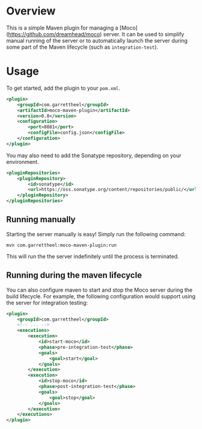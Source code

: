 Overview
=============

This is a simple Maven plugin for managing a [Moco] (https://github.com/dreamhead/moco) server. It can be used to simplify manual running of the server or to automatically launch the server during some part of the Maven lifecycle (such as `integration-test`).

Usage
=============

To get started, add the plugin to your `pom.xml`.

```xml
<plugin>
    <groupId>com.garrettheel</groupId>
    <artifactId>moco-maven-plugin</artifactId>
    <version>0.8</version>
    <configuration>
        <port>8081</port>
        <configFile>config.json</configFile>
    </configuration>
</plugin>
```

You may also need to add the Sonatype repository, depending on your environment.

```xml
<pluginRepositories>
    <pluginRepository>
        <id>sonatype</id>
        <url>https://oss.sonatype.org/content/repositories/public/</url>
    </pluginRepository>
</pluginRepositories>
```

## Running manually

Starting the server manually is easy! Simply run the following command:

```
mvn com.garrettheel:moco-maven-plugin:run
```

This will run the the server indefinitely until the process is terminated.

## Running during the maven lifecycle

You can also configure maven to start and stop the Moco server during the build lifecycle. For example, the following configuration would support using the server for integration testing:

```xml
<plugin>
    <groupId>com.garrettheel</groupId>
    <!-- ... -->
    <executions>
        <execution>
            <id>start-moco</id>
            <phase>pre-integration-test</phase>
            <goals>
                <goal>start</goal>
            </goals>
        </execution>
        <execution>
            <id>stop-moco</id>
            <phase>post-integration-test</phase>
            <goals>
                <goal>stop</goal>
            </goals>
        </execution>
    </executions>
</plugin>
```
